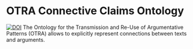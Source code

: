 # OTRA Connective Claims Ontology
[![DOI](https://zenodo.org/badge/822462651.svg)](https://zenodo.org/doi/10.5281/zenodo.12605514)
The Ontology for the Transmission and Re-Use of Argumentative Patterns (OTRA) allows to explicitly represent connections between texts and arguments.
